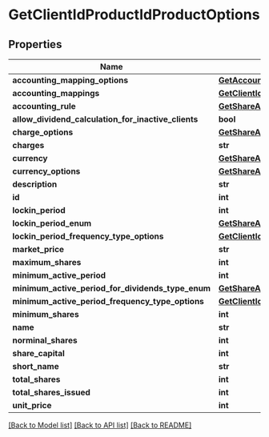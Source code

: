 # GetClientIdProductIdProductOptions

## Properties
Name | Type | Description | Notes
------------ | ------------- | ------------- | -------------
**accounting_mapping_options** | [**GetAccountingMappingOptions**](GetAccountingMappingOptions.md) |  | [optional] 
**accounting_mappings** | [**GetClientIdProductIdAccountingMappings**](GetClientIdProductIdAccountingMappings.md) |  | [optional] 
**accounting_rule** | [**GetShareAccountsClientIdProductIdAccountingRule**](GetShareAccountsClientIdProductIdAccountingRule.md) |  | [optional] 
**allow_dividend_calculation_for_inactive_clients** | **bool** |  | [optional] 
**charge_options** | [**GetShareAccountsChargeOptions**](GetShareAccountsChargeOptions.md) |  | [optional] 
**charges** | **str** |  | [optional] 
**currency** | [**GetShareAccountsCurrency**](GetShareAccountsCurrency.md) |  | [optional] 
**currency_options** | [**GetShareAccountsCurrency**](GetShareAccountsCurrency.md) |  | [optional] 
**description** | **str** |  | [optional] 
**id** | **int** |  | [optional] 
**lockin_period** | **int** |  | [optional] 
**lockin_period_enum** | [**GetShareAccountsClientIdProductIdLockPeriodTypeEnum**](GetShareAccountsClientIdProductIdLockPeriodTypeEnum.md) |  | [optional] 
**lockin_period_frequency_type_options** | [**GetClientIdProductIdLockinPeriodFrequencyTypeOptions**](GetClientIdProductIdLockinPeriodFrequencyTypeOptions.md) |  | [optional] 
**market_price** | **str** |  | [optional] 
**maximum_shares** | **int** |  | [optional] 
**minimum_active_period** | **int** |  | [optional] 
**minimum_active_period_for_dividends_type_enum** | [**GetShareAccountsClientIdProductIdMinimumActivePeriodForDividendsTypeEnum**](GetShareAccountsClientIdProductIdMinimumActivePeriodForDividendsTypeEnum.md) |  | [optional] 
**minimum_active_period_frequency_type_options** | [**GetClientIdProductIdMinimumActivePeriodFrequencyTypeOptions**](GetClientIdProductIdMinimumActivePeriodFrequencyTypeOptions.md) |  | [optional] 
**minimum_shares** | **int** |  | [optional] 
**name** | **str** |  | [optional] 
**norminal_shares** | **int** |  | [optional] 
**share_capital** | **int** |  | [optional] 
**short_name** | **str** |  | [optional] 
**total_shares** | **int** |  | [optional] 
**total_shares_issued** | **int** |  | [optional] 
**unit_price** | **int** |  | [optional] 

[[Back to Model list]](../README.md#documentation-for-models) [[Back to API list]](../README.md#documentation-for-api-endpoints) [[Back to README]](../README.md)

